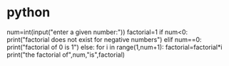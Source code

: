 # python
num=int(input("enter a given number:"))
factorial=1
if num<0:
    print("factorial does not exist for negative numbers")
elif num==0:
    print("factorial of 0 is 1")
else:
    for i in range(1,num+1):
        factorial=factorial*i
        print("the factorial of",num,"is",factorial)
